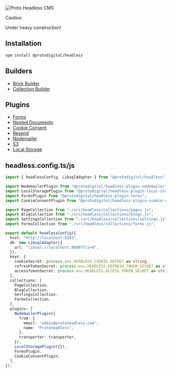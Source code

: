 ![Proto Headless CMS](https://github.com/ProtoDigitalUK/proto_headless/blob/master/banner.png?raw=true)

> [!CAUTION]
> Under heavy construction!

## Installation

```bash
npm install @protodigital/headless
```

## Builders

- [Brick Builder]()
- [Collection Builder]()

## Plugins

- [Forms]()
- [Nested Documents]()
- [Cookie Consent]()
- [Resend]()
- [Nodemailer]()
- [S3](https://github.com/ProtoDigitalUK/proto_headless/tree/master/packages/plugin-s3)
- [Local Storage]()

## headless.config.ts/js

```ts
import { headlessConfig, LibsqlAdapter } from "@protodigital/headless";

import NodemailerPlugin from "@protodigital/headless-plugin-nodemailer";
import LocalStoragePlugin from "@protodigital/headless-plugin-local-storage";
import FormsPlugin from "@protodigital/headless-plugin-forms";
import CookieConsentPlugin from "@protodigital/headless-plugin-cookie-consent";

import PageCollection from "./src/headless/collections/pages.js";
import BlogCollection from "./src/headless/collections/blogs.js";
import SettingsCollection from "./src/headless/collections/settings.js";
import FormsCollection from "./src/headless/collections/forms.js";

export default headlessConfig({
  host: "http://localhost:8393",
  db: new LibsqlAdapter({
    url: "libsql://localhost:8080?tls=0",
  }),
  keys: {
    cookieSecret: process.env.HEADLESS_COOKIE_SECRET as string,
    refreshTokenSecret: process.env.HEADLESS_REFRESH_TOKEN_SECRET as string,
    accessTokenSecret: process.env.HEADLESS_ACCESS_TOKEN_SECRET as string,
  },
  collections: [
    PageCollection,
    BlogCollection,
    SettingsCollection,
    FormsCollection,
  ],
  plugins: [
    NodemailerPlugin({
      from: {
        email: "admin@protoheadless.com",
        name: "Protoheadless",
      },
      transporter: transporter,
    }),
    LocalStoragePlugin({}),
    FormsPlugin,
    CookieConsentPlugin,
  ],
});
```

